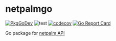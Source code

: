 # netpalmgo
[![PkgGoDev](https://pkg.go.dev/badge/github.com/jpbede/netpalmgo)](https://pkg.go.dev/github.com/jpbede/netpalmgo)
![test](https://github.com/jpbede/netpalmgo/workflows/test/badge.svg)
[![codecov](https://codecov.io/gh/jpbede/netpalmgo/branch/main/graph/badge.svg)](https://codecov.io/gh/jpbede/netpalmgo)
[![Go Report Card](https://goreportcard.com/badge/github.com/jpbede/netpalmgo)](https://goreportcard.com/report/github.com/jpbede/netpalmgo)

Go package for [netpalm API](https://github.com/tbotnz/netpalm)
